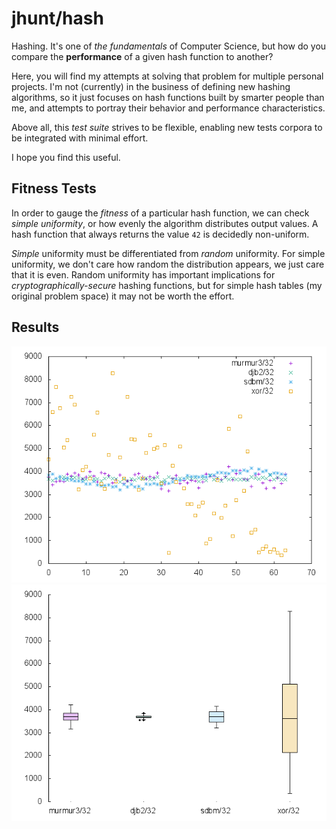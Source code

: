 jhunt/hash
==========

Hashing.  It's one of _the fundamentals_ of Computer Science, but
how do you compare the **performance** of a given hash function to
another?

Here, you will find my attempts at solving that problem for
multiple personal projects.  I'm not (currently) in the business
of defining new hashing algorithms, so it just focuses on hash
functions built by smarter people than me, and attempts to portray
their behavior and performance characteristics.

Above all, this _test suite_ strives to be flexible, enabling new
tests corpora to be integrated with minimal effort.

I hope you find this useful.

Fitness Tests
-------------

In order to gauge the _fitness_ of a particular hash function, we
can check _simple uniformity_, or how evenly the algorithm
distributes output values.  A hash function that always returns
the value `42` is decidedly non-uniform.

_Simple_ uniformity must be differentiated from _random_
uniformity.  For simple uniformity, we don't care how random the
distribution appears, we just care that it is even.  Random
uniformity has important implications for
_cryptographically-secure_ hashing functions, but for simple hash
tables (my original problem space) it may not be worth the effort.

Results
-------

![Scatter Plot](viz/scatter.png)
![BoxPlot](viz/whisker.png)
